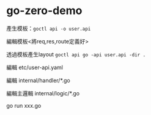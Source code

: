 # go-zero-demo

產生模板：```goctl api -o user.api```

編輯模板<將req,res,route定義好>

透過模板產生layout ```goctl api go -api user.api -dir .```

編輯 etc/user-api.yaml

編輯 internal/handler/*.go

編輯主邏輯 internal/logic/*.go 

go run xxx.go